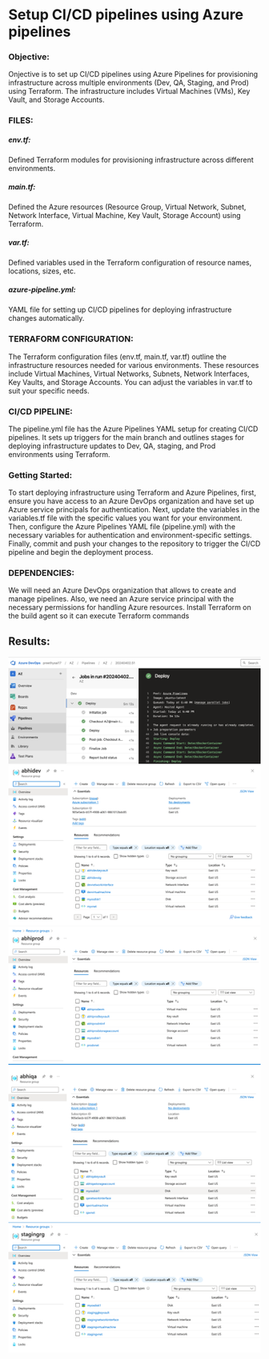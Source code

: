 **<h1>Setup CI/CD pipelines using Azure pipelines</h1>**
**<h3>Objective:</h3>**
Onjective is to set up CI/CD pipelines using Azure Pipelines for provisioning infrastructure across multiple environments (Dev, QA, Staging, and Prod) using Terraform. The infrastructure includes Virtual Machines (VMs), Key Vault, and Storage Accounts.

**<h3>FILES:</h3>**
**<h5>env.tf:</h5>**
Defined Terraform modules for provisioning infrastructure across different environments.
**<h5>main.tf:</h5>** 
Defined the Azure resources (Resource Group, Virtual Network, Subnet, Network Interface, Virtual Machine, Key Vault, Storage Account) using Terraform.
**<h5>var.tf:</h5>** 
Defined variables used in the Terraform configuration of resource names, locations, sizes, etc.
**<h5>azure-pipeline.yml:</h5>** 
YAML file for setting up CI/CD pipelines for deploying infrastructure changes automatically.
**<h3>TERRAFORM CONFIGURATION:</h3>**
The Terraform configuration files (env.tf, main.tf, var.tf) outline the infrastructure resources needed for various environments. These resources include Virtual Machines, Virtual Networks, Subnets, Network Interfaces, Key Vaults, and Storage Accounts. You can adjust the variables in var.tf to suit your specific needs.

**<h3>CI/CD PIPELINE:</h3>**
The pipeline.yml file has the Azure Pipelines YAML setup for creating CI/CD pipelines. It sets up triggers for the main branch and outlines stages for deploying infrastructure updates to Dev, QA, staging, and Prod environments using Terraform.

**<h3>Getting Started:</h3>**
To start deploying infrastructure using Terraform and Azure Pipelines, first, ensure you have access to an Azure DevOps organization and have set up Azure service principals for authentication. Next, update the variables in the variables.tf file with the specific values you want for your environment. Then, configure the Azure Pipelines YAML file (pipeline.yml) with the necessary variables for authentication and environment-specific settings. Finally, commit and push your changes to the repository to trigger the CI/CD pipeline and begin the deployment process.
**<h3>DEPENDENCIES:</h3>**
We will need an Azure DevOps organization that allows to create and manage pipelines. Also, we need an Azure service principal with the necessary permissions for handling Azure resources. Install Terraform on the build agent so it can execute Terraform commands
**<h2>Results:</h2>**
![Example Image](Deployed.png)
![Example Image](dev.png)
![Example Image](prod.png)
![Example Image](qa.png)
![Example Image](staging.png)

